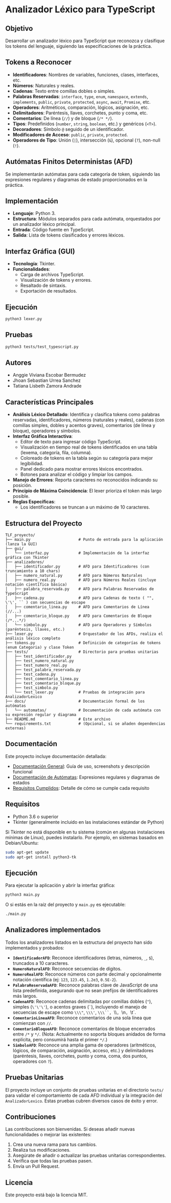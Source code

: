 # Analizador Léxico para TypeScript

## Objetivo
Desarrollar un analizador léxico para TypeScript que reconozca y clasifique los tokens del lenguaje, siguiendo las especificaciones de la práctica.

## Tokens a Reconocer
- **Identificadores**: Nombres de variables, funciones, clases, interfaces, etc.
- **Números**: Naturales y reales.
- **Cadenas**: Texto entre comillas dobles o simples.
- **Palabras Reservadas**: `interface`, `type`, `enum`, `namespace`, `extends`, `implements`, `public`, `private`, `protected`, `async`, `await`, `Promise`, etc.
- **Operadores**: Aritméticos, comparación, lógicos, asignación, etc.
- **Delimitadores**: Paréntesis, llaves, corchetes, punto y coma, etc.
- **Comentarios**: De línea (`//`) y de bloque (`/* */`).
- **Tipos**: Predefinidos (`number`, `string`, `boolean`, etc.) y genéricos (`<T>`).
- **Decoradores**: Símbolo `@` seguido de un identificador.
- **Modificadores de Acceso**: `public`, `private`, `protected`.
- **Operadores de Tipo**: Unión (`|`), intersección (`&`), opcional (`?`), non-null (`!`).

## Autómatas Finitos Deterministas (AFD)
Se implementarán autómatas para cada categoría de token, siguiendo las expresiones regulares y diagramas de estado proporcionados en la práctica.

## Implementación
- **Lenguaje**: Python 3.
- **Estructura**: Módulos separados para cada autómata, orquestados por un analizador léxico principal.
- **Entrada**: Código fuente en TypeScript.
- **Salida**: Lista de tokens clasificados y errores léxicos.

## Interfaz Gráfica (GUI)
- **Tecnología**: Tkinter.
- **Funcionalidades**:
  - Carga de archivos TypeScript.
  - Visualización de tokens y errores.
  - Resaltado de sintaxis.
  - Exportación de resultados.

## Ejecución
```bash
python3 lexer.py
```

## Pruebas
```bash
python3 tests/test_typescript.py
```

## Autores
- Anggie Viviana Escobar Bermudez
- Jhoan Sebastian Urrea Sanchez
- Tatiana Lisbeth Zamora Andrade

## Características Principales

-   **Análisis Léxico Detallado**: Identifica y clasifica tokens como palabras reservadas, identificadores, números (naturales y reales), cadenas (con comillas simples, dobles y acentos graves), comentarios (de línea y bloque), operadores y símbolos.
-   **Interfaz Gráfica Interactiva**:
    -   Editor de texto para ingresar código TypeScript.
    -   Visualización en tiempo real de tokens identificados en una tabla (lexema, categoría, fila, columna).
    -   Coloreado de tokens en la tabla según su categoría para mejor legibilidad.
    -   Panel dedicado para mostrar errores léxicos encontrados.
    -   Botones para analizar el código y limpiar los campos.
-   **Manejo de Errores**: Reporta caracteres no reconocidos indicando su posición.
-   **Principio de Máxima Coincidencia**: El lexer prioriza el token más largo posible.
-   **Reglas Específicas**:
    -   Los identificadores se truncan a un máximo de 10 caracteres.

## Estructura del Proyecto

```
TLF_proyecto/
├── main.py                     # Punto de entrada para la aplicación (lanza la GUI)
├── gui/
│   └── interfaz.py             # Implementación de la interfaz gráfica con Tkinter
├── analizadores/
│   ├── identificador.py        # AFD para Identificadores (con truncamiento a 10 chars)
│   ├── numero_natural.py       # AFD para Números Naturales
│   ├── numero_real.py          # AFD para Números Reales (incluye notación científica básica)
│   ├── palabra_reservada.py    # AFD para Palabras Reservadas de TypeScript
│   ├── cadena.py               # AFD para Cadenas de texto ( "", \'\', `` ) con secuencias de escape
│   ├── comentario_linea.py     # AFD para Comentarios de Línea (//...)
│   ├── comentario_bloque.py    # AFD para Comentarios de Bloque (/*...*/)
│   └── simbolo.py              # AFD para Operadores y Símbolos (paréntesis, llaves, etc.)
├── lexer.py                    # Orquestador de los AFDs, realiza el análisis léxico completo
├── tokens.py                   # Definición de categorías de tokens (enum Categoria) y clase Token
├── tests/                      # Directorio para pruebas unitarias
│   ├── test_identificador.py
│   ├── test_numero_natural.py
│   ├── test_numero_real.py
│   ├── test_palabra_reservada.py
│   ├── test_cadena.py
│   ├── test_comentario_linea.py
│   ├── test_comentario_bloque.py
│   ├── test_simbolo.py
│   └── test_lexer.py           # Pruebas de integración para AnalizadorLexico
├── docs/                       # Documentación formal de los autómatas
│   └── automatas/              # Documentación de cada autómata con su expresión regular y diagrama
├── README.md                   # Este archivo
└── requirements.txt            # (Opcional, si se añaden dependencias externas)
```

## Documentación

Este proyecto incluye documentación detallada:

- [Documentación General](docs/README.md): Guía de uso, screenshots y descripción funcional
- [Documentación de Autómatas](docs/automatas/README.md): Expresiones regulares y diagramas de estados
- [Requisitos Cumplidos](docs/requisitos_cumplidos.md): Detalle de cómo se cumple cada requisito

## Requisitos

-   Python 3.6 o superior
-   Tkinter (generalmente incluido en las instalaciones estándar de Python)

Si Tkinter no está disponible en tu sistema (común en algunas instalaciones mínimas de Linux), puedes instalarlo. Por ejemplo, en sistemas basados en Debian/Ubuntu:

```bash
sudo apt-get update
sudo apt-get install python3-tk
```

## Ejecución

Para ejecutar la aplicación y abrir la interfaz gráfica:

```bash
python3 main.py
```
O si estás en la raíz del proyecto y `main.py` es ejecutable:
```bash
./main.py
```

## Analizadores implementados

Todos los analizadores listados en la estructura del proyecto han sido implementados y probados:

-   **`IdentificadorAFD`**: Reconoce identificadores (letras, números, `_`, `$`), truncados a 10 caracteres.
-   **`NumeroNaturalAFD`**: Reconoce secuencias de dígitos.
-   **`NumeroRealAFD`**: Reconoce números con parte decimal y opcionalmente notación científica (ej: `123`, `123.45`, `1.2e3`, `0.5E-2`).
-   **`PalabraReservadaAFD`**: Reconoce palabras clave de JavaScript de una lista predefinida, asegurando que no sean prefijos de identificadores más largos.
-   **`CadenaAFD`**: Reconoce cadenas delimitadas por comillas dobles (`"`), simples (`\'\'\'`), o acentos graves (`` ` ``), incluyendo el manejo de secuencias de escape como `\\\"`, `\\\'`, `\\\``, `\\\\`, `\\n`, `\\t`.
-   **`ComentarioLineaAFD`**: Reconoce comentarios de una sola línea que comienzan con `//`.
-   **`ComentarioBloqueAFD`**: Reconoce comentarios de bloque encerrados entre `/*` y `*/`. (Nota: Actualmente no soporta bloques anidados de forma explícita, pero consumirá hasta el primer `*/`.)
-   **`SimboloAFD`**: Reconoce una amplia gama de operadores (aritméticos, lógicos, de comparación, asignación, acceso, etc.) y delimitadores (paréntesis, llaves, corchetes, punto y coma, coma, dos puntos, operadores con `?`).

## Pruebas Unitarias

El proyecto incluye un conjunto de pruebas unitarias en el directorio `tests/` para validar el comportamiento de cada AFD individual y la integración del `AnalizadorLexico`. Estas pruebas cubren diversos casos de éxito y error.

## Contribuciones

Las contribuciones son bienvenidas. Si deseas añadir nuevas funcionalidades o mejorar las existentes:

1.  Crea una nueva rama para tus cambios.
2.  Realiza tus modificaciones.
3.  Asegúrate de añadir o actualizar las pruebas unitarias correspondientes.
4.  Verifica que todas las pruebas pasen.
5.  Envía un Pull Request.

## Licencia

Este proyecto está bajo la licencia MIT. 
